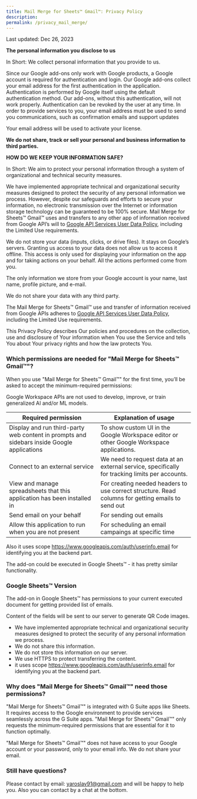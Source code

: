```yaml
---
title: Mail Merge for Sheets™ Gmail™: Privacy Policy
description: 
permalink: /privacy_mail_merge/
---
```


<style>
.demo {
    width: 40% !important;
}
</style>

Last updated: Dec 26, 2023


**The personal information you disclose to us**

In Short: We collect personal information that you provide to us.

Since our Google add-ons only work with Google products, a Google account is required for authentication and login. Our Google add-ons collect your email address for the first authentication in the application. Authentication is performed by Google itself using the default authentication method. Our add-ons, without this authentication, will not work properly. Authentication can be revoked by the user at any time. In order to provide services to you, your email address must be used to send you communications, such as confirmation emails and support updates

Your email address will be used to activate your license.

**We do not share, track or sell your personal and business information to third parties.**

**HOW DO WE KEEP YOUR INFORMATION SAFE?**

In Short: We aim to protect your personal information through a system of organizational and technical security measures.

We have implemented appropriate technical and organizational security measures designed to protect the security of any personal information we process. However, despite our safeguards and efforts to secure your information, no electronic transmission over the Internet or information storage technology can be guaranteed to be 100% secure. Mail Merge for Sheets™ Gmail™ uses and transfers to any other app of information received from Google API’s will to [Google API Services User Data Policy](https://developers.google.com/terms/api-services-user-data-policy#additional_requirements_for_specific_api_scopes), including the Limited Use requirements.


We do not store your data (inputs, clicks, or drive files). It stays on Google’s servers. Granting us access to your data does not allow us to access it offline. This access is only used for displaying your information on the app and for taking actions on your behalf. All the actions performed come from you.

The only information we store from your Google account is your name, last name, profile picture, and e-mail.

We do not share your data with any third party.

The Mail Merge for Sheets™ Gmail™ use and transfer of information received from Google APIs adheres to [Google API Services User Data Policy](https://developers.google.com/terms/api-services-user-data-policy#additional_requirements_for_specific_api_scopes), including the Limited Use requirements.

This Privacy Policy describes Our policies and procedures on the collection, use and disclosure of Your information when You use the Service and tells You about Your privacy rights and how the law protects You.

### Which permissions are needed for "Mail Merge for Sheets™ Gmail™"?

When you use "Mail Merge for Sheets™ Gmail™" for the first time, you’ll be asked to accept the minimum-required permissions:

Google Workspace APIs are not used to develop, improve, or train generalized AI and/or ML models.

| Required permission                                                                        | Explanation of usage                                                                              |
|--------------------------------------------------------------------------------------------|---------------------------------------------------------------------------------------------------|
| Display and run third-party web content in prompts and sidebars inside Google applications | To show custom UI in the Google Workspace editor or other Google Workspace applications.          |
| Connect to an external service                                                             | We need to request data at an external service, specifically for tracking limits per accounts.    |
| View and manage spreadsheets that this application has been installed in                   | For creating needed headers to use correct structure. Read columns for getting emails to send out |
| Send email on your behalf                                                                  | For sending out emails                                                                            |
| Allow this application to run when you are not present                                     | For scheduling an email campaings at specific time                                                |

Also it uses scope https://www.googleapis.com/auth/userinfo.email for identifying you at the backend part.

The add-on could be executed in Google Sheets™ - it has pretty similar functionality.

### Google Sheets™ Version

[//]: # (<img class="demo" alt="qr_sheets.png" src="{{ site.baseurl }}/images/qr_sheets.png" />)

The add-on in Google Sheets™ has permissions to your current executed document for getting provided list of emails. 

Content of the fields will be sent to our server to generate QR Code images.
- We have implemented appropriate technical and organizational security measures designed to protect the security of any personal information we process.
- We do not share this information.
- We do not store this information on our server.
- We use HTTPS to protect transferring the content.
- it uses scope https://www.googleapis.com/auth/userinfo.email for identifying you at the backend part.


### Why does "Mail Merge for Sheets™ Gmail™" need those permissions?

"Mail Merge for Sheets™ Gmail™" is integrated with G Suite apps like Sheets. It requires access to the Google environment to provide services seamlessly across the G Suite apps. "Mail Merge for Sheets™ Gmail™" only requests the minimum-required permissions that are essential for it to function optimally.

"Mail Merge for Sheets™ Gmail™" does not have access to your Google account or your password, only to your email  info. We do not share your email.

### Still have questions?

Please contact by email: yaroslav91@gmail.com and will be happy to help you.
Also you can contact by a chat at the bottom.